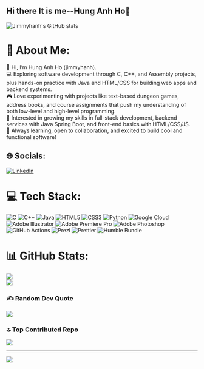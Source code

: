 ## Hi there It is me--Hung Anh Ho👋
![Jimmyhanh's GitHub stats](https://github-readme-stats.vercel.app/api?username=jimmyhanh&show_icons=true&theme=radical)

# 💫 About Me:
👋 Hi, I’m Hung Anh Ho (jimmyhanh).<br>💻 Exploring software development through C, C++, and Assembly projects, plus hands-on practice with Java and HTML/CSS for building web apps and backend systems.<br>🎮 Love experimenting with projects like text-based dungeon games, address books, and course assignments that push my understanding of both low-level and high-level programming.<br>🚀 Interested in growing my skills in full-stack development, backend services with Java Spring Boot, and front-end basics with HTML/CSS/JS.<br>🌱 Always learning, open to collaboration, and excited to build cool and functional software!


## 🌐 Socials:
[![LinkedIn](https://img.shields.io/badge/LinkedIn-%230077B5.svg?logo=linkedin&logoColor=white)](https://linkedin.com/in/https://www.linkedin.com/in/hung-anh-ho-18a386259/) 

# 💻 Tech Stack:
![C](https://img.shields.io/badge/c-%2300599C.svg?style=for-the-badge&logo=c&logoColor=white) ![C++](https://img.shields.io/badge/c++-%2300599C.svg?style=for-the-badge&logo=c%2B%2B&logoColor=white) ![Java](https://img.shields.io/badge/java-%23ED8B00.svg?style=for-the-badge&logo=openjdk&logoColor=white) ![HTML5](https://img.shields.io/badge/html5-%23E34F26.svg?style=for-the-badge&logo=html5&logoColor=white) ![CSS3](https://img.shields.io/badge/css3-%231572B6.svg?style=for-the-badge&logo=css3&logoColor=white) ![Python](https://img.shields.io/badge/python-3670A0?style=for-the-badge&logo=python&logoColor=ffdd54) ![Google Cloud](https://img.shields.io/badge/GoogleCloud-%234285F4.svg?style=for-the-badge&logo=google-cloud&logoColor=white) ![Adobe Illustrator](https://img.shields.io/badge/adobe%20illustrator-%23FF9A00.svg?style=for-the-badge&logo=adobe%20illustrator&logoColor=white) ![Adobe Premiere Pro](https://img.shields.io/badge/Adobe%20Premiere%20Pro-9999FF.svg?style=for-the-badge&logo=Adobe%20Premiere%20Pro&logoColor=white) ![Adobe Photoshop](https://img.shields.io/badge/adobe%20photoshop-%2331A8FF.svg?style=for-the-badge&logo=adobe%20photoshop&logoColor=white) ![GitHub Actions](https://img.shields.io/badge/github%20actions-%232671E5.svg?style=for-the-badge&logo=githubactions&logoColor=white) ![Prezi](https://img.shields.io/badge/Prezi-%23000000.svg?style=for-the-badge&logo=Prezi&logoColor=white) ![Prettier](https://img.shields.io/badge/prettier-%23F7B93E.svg?style=for-the-badge&logo=prettier&logoColor=black) ![Humble Bundle](https://img.shields.io/badge/HumbleBundle-%23494F5C.svg?style=for-the-badge&logo=HumbleBundle&logoColor=white)
# 📊 GitHub Stats:
![](https://nirzak-streak-stats.vercel.app/?user=jimmyhanh&theme=dark&hide_border=true)<br/>
![](https://github-readme-stats.vercel.app/api/top-langs/?username=jimmyhanh&theme=dark&hide_border=true&include_all_commits=true&count_private=true&layout=compact)

### ✍️ Random Dev Quote
![](https://quotes-github-readme.vercel.app/api?type=horizontal&theme=dark)

### 🔝 Top Contributed Repo
![](https://github-contributor-stats.vercel.app/api?username=jimmyhanh&limit=5&theme=dark&combine_all_yearly_contributions=true)

---
[![](https://visitcount.itsvg.in/api?id=jimmyhanh&icon=0&color=0)](https://visitcount.itsvg.in)

<!-- Proudly created with GPRM ( https://gprm.itsvg.in ) -->

